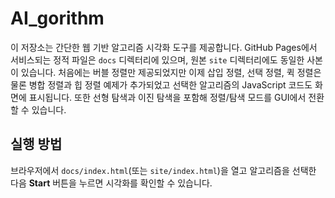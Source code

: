 # AI_gorithm

이 저장소는 간단한 웹 기반 알고리즘 시각화 도구를 제공합니다. GitHub Pages에서 서비스되는 정적 파일은 `docs` 디렉터리에 있으며, 원본 `site` 디렉터리에도 동일한 사본이 있습니다. 처음에는 버블 정렬만 제공되었지만 이제 삽입 정렬, 선택 정렬, 퀵 정렬은 물론 병합 정렬과 힙 정렬 예제가 추가되었고 선택한 알고리즘의 JavaScript 코드도 화면에 표시됩니다. 또한 선형 탐색과 이진 탐색을 포함해 정렬/탐색 모드를 GUI에서 전환할 수 있습니다.

## 실행 방법

브라우저에서 `docs/index.html`(또는 `site/index.html`)을 열고 알고리즘을 선택한 다음 **Start** 버튼을 누르면 시각화를 확인할 수 있습니다.
